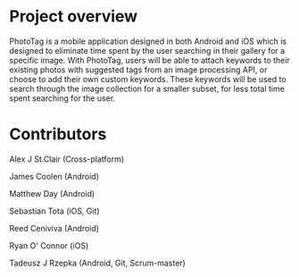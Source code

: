 # Project overview
PhotoTag is a mobile application designed in both Android and iOS which is designed to eliminate time spent by the user searching in their gallery for a specific image. With PhotoTag, users will be able to attach keywords to their existing photos with suggested tags from an image processing API, or choose to add their own custom keywords. These keywords will be used to search through the image collection for a smaller subset, for less total time spent searching for the user. 


# Contributors
Alex J St.Clair (Cross-platform)

James Coolen (Android)

Matthew Day (Android)

Sebastian Tota (iOS, Git)

Reed Ceniviva (Android)

Ryan O' Connor (iOS)

Tadeusz J Rzepka (Android, Git, Scrum-master)
